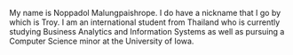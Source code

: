 My name is Noppadol Malungpaishrope. I do have a nickname that I go by which is Troy. I am an international student from Thailand who is currently studying Business Analytics and Information Systems as well as pursuing a Computer Science minor at the University of Iowa.
